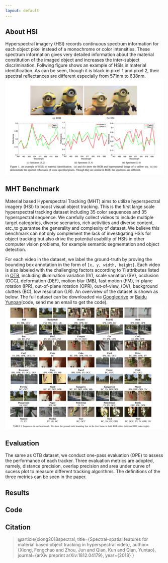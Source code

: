 ```yaml
---
layout: default
---
```

## About HSI

Hyperspectral imagery (HSI) records continuous spectrum information for each object pixel instead of a monochrome or color intensities.  These spectrum information gives very detailed information about  the material constitution of the imaged object and increases the inter-subject discrimination. Follwing figure shows an example of HSIs in material identification.  As can be seen, though it is black in pixel 1 and pixel 2, their spectral reflectances are different especially from 571nm to 638nm. 
![](img/hsi.png)
## MHT Benchmark
Material based Hyperspectral Tracking (MHT) aims to utilize hyperspectral imagery (HSI) to boost visual object tracking. This is the first large scale hyperspectral tracking dataset including 35 color sequences and 35 hyperspectral sequence. We carefully collect videos to include multiple target categories, diverse scenarios, rich activities  and diverse content, etc.,to guarantee the generality and complexity of dataset. We believe this  benchmark can not only complement the lack of  investigating HSIs for object tracking but also drive the potential usability  of  HSIs in other computer vision problems, for example semantic segmentation and object detection. 

For each video in the dataset, we label the ground-truth by proving the bounding box annotation in the form of `[x, y, width, height]`. Each video is also labeled with the challenging factors according to 11 attributes listed in [OTB](http://cvlab.hanyang.ac.kr/tracker_benchmark/datasets.html), including  illumination variation (IV), scale variation (SV), occlusion (OCC), deformation (DEF), motion blur (MB), fast motion (FM), 	in-plane rotation (IPR), out-of-plane rotation  (OPR), out-of-view, (OV), background clutters (BC), low resolution (LR).  An  overvirew of the dataset is shown as below. The full dataset can be downloaded via [Googledrive](http://www.xiongfuli.com/cv.pdf) or [Baidu Yunpan](https://pan.baidu.com/s/1rxNxbvZytAoI-I90fD79fg)(code, send me an email to get the code). 
![](img/dataset.png)




## Evaluation
The same as OTB dataset, we conduct one-pass evaluation (OPE) to assess the performance of each tracker.  Three evaluation metrics are adopted, namely, distance precision, overlap precision and area under curve of sucess plot  to measure different tracking algorithms. The definitions of the three metrics can be seen in the paper.

## Results

## Code
## Citation
> @article{xiong2018spectral,
  title={Spectral-spatial features for material based object tracking in hyperspectral video},
  author={Xiong, Fengchao and Zhou, Jun and Qian, Kun and Qian, Yuntao},
  journal={arXiv preprint arXiv:1812.04179},
  year={2018}
}

